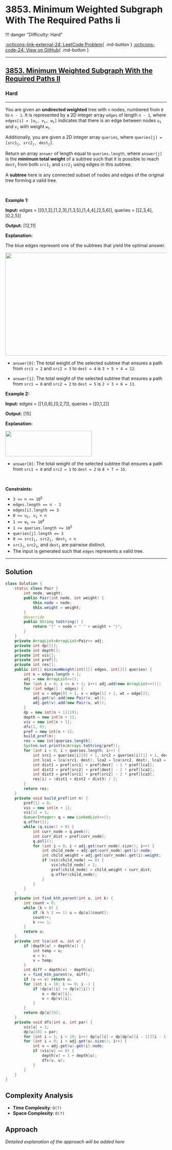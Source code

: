 # 3853. Minimum Weighted Subgraph With The Required Paths Ii

!!! danger "Difficulty: Hard"

[:octicons-link-external-24: LeetCode Problem](https://leetcode.com/problems/minimum-weighted-subgraph-with-the-required-paths-ii/){ .md-button }
[:octicons-code-24: View on GitHub](https://github.com/RAJ8664/Leetcode/tree/master/3853-minimum-weighted-subgraph-with-the-required-paths-ii){ .md-button }

---

<h2><a href="https://leetcode.com/problems/minimum-weighted-subgraph-with-the-required-paths-ii">3853. Minimum Weighted Subgraph With the Required Paths II</a></h2><h3>Hard</h3><hr><p>You are given an <strong>undirected weighted</strong> tree with <code data-end="51" data-start="48">n</code> nodes, numbered from <code data-end="75" data-start="72">0</code> to <code data-end="86" data-start="79">n - 1</code>. It is represented by a 2D integer array <code data-end="129" data-start="122">edges</code> of length <code data-end="147" data-start="140">n - 1</code>, where <code data-end="185" data-start="160">edges[i] = [u<sub>i</sub>, v<sub>i</sub>, w<sub>i</sub>]</code> indicates that there is an edge between nodes <code data-end="236" data-start="232">u<sub>i</sub></code> and <code data-end="245" data-start="241">v<sub>i</sub></code> with weight <code data-end="262" data-start="258">w<sub>i</sub></code>.​</p>

<p>Additionally, you are given a 2D integer array <code data-end="56" data-start="47">queries</code>, where <code data-end="105" data-start="69">queries[j] = [src1<sub>j</sub>, src2<sub>j</sub>, dest<sub>j</sub>]</code>.</p>

<p>Return an array <code data-end="24" data-start="16">answer</code> of length equal to <code data-end="60" data-start="44">queries.length</code>, where <code data-end="79" data-start="68">answer[j]</code> is the <strong>minimum total weight</strong> of a subtree such that it is possible to reach <code data-end="174" data-start="167">dest<sub>j</sub></code> from both <code data-end="192" data-start="185">src1<sub>j</sub></code> and <code data-end="204" data-start="197">src2<sub>j</sub></code> using edges in this subtree.</p>

<p>A <strong data-end="2287" data-start="2276">subtree</strong> here is any connected subset of nodes and edges of the original tree forming a valid tree.</p>

<p>&nbsp;</p>
<p><strong class="example">Example 1:</strong></p>

<div class="example-block">
<p><strong>Input:</strong> <span class="example-io">edges = [[0,1,2],[1,2,3],[1,3,5],[1,4,4],[2,5,6]], queries = [[2,3,4],[0,2,5]]</span></p>

<p><strong>Output:</strong> <span class="example-io">[12,11]</span></p>

<p><strong>Explanation:</strong></p>

<p>The blue edges represent one of the subtrees that yield the optimal answer.</p>

<p><img alt="" src="https://assets.leetcode.com/uploads/2025/04/02/tree1-4.jpg" style="width: 531px; height: 322px;" /></p>

<ul>
	<li data-end="118" data-start="0">
	<p data-end="118" data-start="2"><code>answer[0]</code>: The total weight of the selected subtree that ensures a path from <code>src1 = 2</code> and <code>src2 = 3</code> to <code>dest = 4</code> is <code>3 + 5 + 4 = 12</code>.</p>
	</li>
	<li data-end="235" data-start="119">
	<p data-end="235" data-start="121"><code>answer[1]</code>: The total weight of the selected subtree that ensures a path from <code>src1 = 0</code> and <code>src2 = 2</code> to <code>dest = 5</code> is <code>2 + 3 + 6 = 11</code>.</p>
	</li>
</ul>
</div>

<p><strong class="example">Example 2:</strong></p>

<div class="example-block">
<p><strong>Input:</strong> <span class="example-io">edges = [[1,0,8],[0,2,7]], queries = [[0,1,2]]</span></p>

<p><strong>Output:</strong> <span class="example-io">[15]</span></p>

<p><strong>Explanation:</strong></p>

<p><img alt="" src="https://assets.leetcode.com/uploads/2025/04/02/tree1-5.jpg" style="width: 270px; height: 80px;" /></p>

<ul>
	<li><code>answer[0]</code>: The total weight of the selected subtree that ensures a path from <code>src1 = 0</code> and <code>src2 = 1</code> to <code>dest = 2</code> is <code>8 + 7 = 15</code>.</li>
</ul>
</div>

<p>&nbsp;</p>
<p><strong>Constraints:</strong></p>

<ul>
	<li data-end="36" data-start="20"><code>3 &lt;= n &lt;= 10<sup>5</sup></code></li>
	<li data-end="62" data-start="39"><code>edges.length == n - 1</code></li>
	<li data-end="87" data-start="65"><code>edges[i].length == 3</code></li>
	<li data-end="107" data-start="90"><code>0 &lt;= u<sub>i</sub>, v<sub>i</sub> &lt; n</code></li>
	<li data-end="127" data-start="110"><code>1 &lt;= w<sub>i</sub> &lt;= 10<sup>4</sup></code></li>
	<li data-end="159" data-start="130"><code>1 &lt;= queries.length &lt;= 10<sup>5</sup></code></li>
	<li data-end="186" data-start="162"><code>queries[j].length == 3</code></li>
	<li data-end="219" data-start="189"><code>0 &lt;= src1<sub>j</sub>, src2<sub>j</sub>, dest<sub>j</sub> &lt; n</code></li>
	<li><code>src1<sub>j</sub></code>, <code>src2<sub>j</sub></code>, and <code>dest<sub>j</sub></code> are pairwise distinct.</li>
	<li>The input is generated such that <code>edges</code> represents a valid tree.</li>
</ul>


---

## Solution

```java
class Solution {
    static class Pair {
        int node, weight;
        public Pair(int node, int weight) {
            this.node = node;
            this.weight = weight;
        }
        @Override
        public String toString() {
            return "(" + node + " " + weight + ")";
        }
    }
    private ArrayList<ArrayList<Pair>> adj;
    private int dp[][];
    private int depth[];
    private int vis[];
    private int pref[];
    private int res[];
    public int[] minimumWeight(int[][] edges, int[][] queries) {
        int n = edges.length + 1;
        adj = new ArrayList<>();
        for (int i = 0; i <= n + 1; i++) adj.add(new ArrayList<>());
        for (int edge[] : edges) {
            int u = edge[0] + 1, v = edge[1] + 1, wt = edge[2];
            adj.get(u).add(new Pair(v, wt));
            adj.get(v).add(new Pair(u, wt));
        }
        dp = new int[n + 1][19];
        depth = new int[n + 1];
        vis = new int[n + 1];
        dfs(1, 0);
        pref = new int[n + 1];
        build_pref(n);
        res = new int[queries.length];
        System.out.println(Arrays.toString(pref));
        for (int i = 0; i < queries.length; i++) {
            int src1 = queries[i][0] + 1, src2 = queries[i][1] + 1, dest = queries[i][2] + 1;
            int lca1 = lca(src1, dest), lca2 = lca(src2, dest), lca3 = lca(src1, src2);
            int dist1 = pref[src1] + pref[dest] - 2 * pref[lca1];
            int dist2 = pref[src2] + pref[dest] - 2 * pref[lca2];
            int dist3 = pref[src1] + pref[src2] - 2 * pref[lca3];
            res[i] = (dist1 + dist2 + dist3) / 2;
        }
        return res;
    }
    private void build_pref(int n) {
        pref[1] = 0;
        vis = new int[n + 1];
        vis[1] = 1;
        Queue<Integer> q = new LinkedList<>();
        q.offer(1);
        while (q.size() > 0) {
            int curr_node = q.peek();
            int curr_dist = pref[curr_node];
            q.poll();
            for (int i = 0; i < adj.get(curr_node).size(); i++) {
                int child_node = adj.get(curr_node).get(i).node;
                int child_weight = adj.get(curr_node).get(i).weight;
                if (vis[child_node] == 0) {
                    vis[child_node] = 1;
                    pref[child_node] = child_weight + curr_dist;
                    q.offer(child_node);
                } 
            }
        }
    }
    private int find_kth_parent(int u, int k) {
        int count = 0;
        while (k > 0) {
            if (k % 2 == 1) u = dp[u][count];
            count++;
            k >>= 1;
        }
        return u;
    }
    private int lca(int u, int v) {
        if (depth[u] > depth[v]) {
            int temp = u;
            u = v;
            v = temp;
        }
        int diff = depth[v] - depth[u];
        v = find_kth_parent(v, diff);
        if (u == v) return u;
        for (int i = 18; i >= 0; i--) {
            if (dp[u][i] != dp[v][i]) {
                u = dp[u][i];
                v = dp[v][i];
            }
        }
        return dp[u][0];
    }
    private void dfs(int u, int par) {
        vis[u] = 1;
        dp[u][0] = par;
        for (int i = 1; i < 19; i++) dp[u][i] = dp[dp[u][i - 1]][i - 1];
        for (int i = 0; i < adj.get(u).size(); i++) {
            int v = adj.get(u).get(i).node;
            if (vis[v] == 0) {
                depth[v] = 1 + depth[u];
                dfs(v, u);                
            }
        }
    }
}
```

## Complexity Analysis

- **Time Complexity**: `O(?)`
- **Space Complexity**: `O(?)`

## Approach

*Detailed explanation of the approach will be added here*

